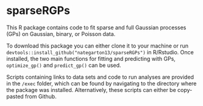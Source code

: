 
<!-- README.md is generated from README.Rmd. Please edit that file -->
sparseRGPs
==========

This R package contains code to fit sparse and full Gaussian processes (GPs) on Gaussian, binary, or Poisson data.

To download this package you can either clone it to your machine or run `devtools::install_github("nategarton13/sparseRGPs")` in R/Rstudio. Once installed, the two main functions for fitting and predicting with GPs, `optimize_gp()` and `predict_gp()` can be used.

Scripts containing links to data sets and code to run analyses are provided in the `/exec` folder, which can be found by navigating to the directory where the package was installed. Alternatively, these scripts can either be copy-pasted from Github.
